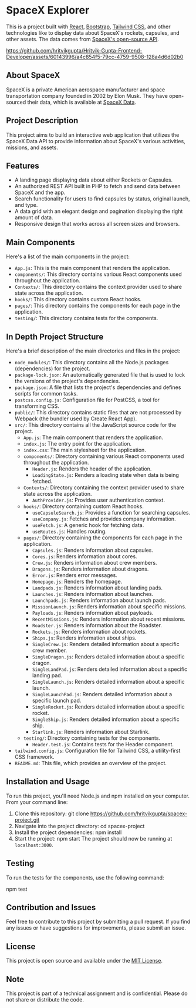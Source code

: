 # SpaceX Explorer

This is a project built with [React](https://reactjs.org/), [Bootstrap](https://react-bootstrap.netlify.app/), [Tailwind CSS](https://tailwindcss.com/), and other technologies like  to display data about SpaceX's rockets, capsules, and other assets. The data comes from [SpaceX's open-source API](https://docs.spacexdata.com/).


https://github.com/hritvikgupta/Hritvik-Gupta-Frontend-Developer/assets/60143996/a4c854f5-79cc-4759-9508-128a4d6d02b0




## About SpaceX

SpaceX is a private American aerospace manufacturer and space transportation company founded in 2002 by Elon Musk. They have open-sourced their data, which is available at [SpaceX Data](https://docs.spacexdata.com/).



## Project Description

This project aims to build an interactive web application that utilizes the SpaceX Data API to provide information about SpaceX's various activities, missions, and assets.

## Features

- A landing page displaying data about either Rockets or Capsules.
- An authorized REST API built in PHP to fetch and send data between SpaceX and the app.
- Search functionality for users to find capsules by status, original launch, and type.
- A data grid with an elegant design and pagination displaying the right amount of data.
- Responsive design that works across all screen sizes and browsers.

## Main Components

Here's a list of the main components in the project:

- `App.js`: This is the main component that renders the application.
- `components/`: This directory contains various React components used throughout the application.
- `Contexts/`: This directory contains the context provider used to share state across the application.
- `hooks/`: This directory contains custom React hooks.
- `pages/`: This directory contains the components for each page in the application.
- `testing/`: This directory contains tests for the components.

## In Depth Project Structure

Here's a brief description of the main directories and files in the project:

- `node_modules/`: This directory contains all the Node.js packages (dependencies) for the project.
- `package-lock.json`: An automatically generated file that is used to lock the versions of the project's dependencies.
- `package.json`: A file that lists the project's dependencies and defines scripts for common tasks.
- `postcss.config.js`: Configuration file for PostCSS, a tool for transforming CSS.
- `public/`: This directory contains static files that are not processed by Webpack (the bundler used by Create React App).
- `src/`: This directory contains all the JavaScript source code for the project.
  - `App.js`: The main component that renders the application.
  - `index.js`: The entry point for the application.
  - `index.css`: The main stylesheet for the application.
  - `components/`: Directory containing various React components used throughout the application.
    - `Header.js`: Renders the header of the application.
    - `LoadingState.js`: Renders a loading state when data is being fetched.
  - `Contexts/`: Directory containing the context provider used to share state across the application.
    - `AuthProvider.js`: Provides user authentication context.
  - `hooks/`: Directory containing custom React hooks.
    - `useCapsuleSearch.js`: Provides a function for searching capsules.
    - `useCompany.js`: Fetches and provides company information.
    - `useFetch.js`: A generic hook for fetching data.
    - `useRoutes.js`: Handles routing.
  - `pages/`: Directory containing the components for each page in the application.
    - `Capsules.js`: Renders information about capsules.
    - `Cores.js`: Renders information about cores.
    - `Crew.js`: Renders information about crew members.
    - `Dragons.js`: Renders information about dragons.
    - `Error.js`: Renders error messages.
    - `Homepage.js`: Renders the homepage.
    - `Landpads.js`: Renders information about landing pads.
    - `Launches.js`: Renders information about launches.
    - `Launchpads.js`: Renders information about launch pads.
    - `MissionLaunch.js`: Renders information about specific missions.
    - `Payloads.js`: Renders information about payloads.
    - `RecentMissions.js`: Renders information about recent missions.
    - `Roadster.js`: Renders information about the Roadster.
    - `Rockets.js`: Renders information about rockets.
    - `Ships.js`: Renders information about ships.
    - `SingleCrew.js`: Renders detailed information about a specific crew member.
    - `SingleDragon.js`: Renders detailed information about a specific dragon.
    - `SingleLandPad.js`: Renders detailed information about a specific landing pad.
    - `SingleLaunch.js`: Renders detailed information about a specific launch.
    - `SingleLaunchPad.js`: Renders detailed information about a specific launch pad.
    - `SingleRocket.js`: Renders detailed information about a specific rocket.
    - `SingleShip.js`: Renders detailed information about a specific ship.
    - `Starlink.js`: Renders information about Starlink.
  - `testing/`: Directory containing tests for the components.
    - `Header.test.js`: Contains tests for the Header component.
- `tailwind.config.js`: Configuration file for Tailwind CSS, a utility-first CSS framework.
- `README.md`: This file, which provides an overview of the project.


## Installation and Usage

To run this project, you'll need Node.js and npm installed on your computer. From your command line:

1. Clone this repository:
git clone https://github.com/hritvikgupta/spacex-project.git
2. Navigate into the project directory:
cd spacex-project
3. Install the project dependencies:
npm install
4. Start the project:
npm start
The project should now be running at `localhost:3000`.

## Testing

To run the tests for the components, use the following command:

npm test

## Contribution and Issues

Feel free to contribute to this project by submitting a pull request. If you find any issues or have suggestions for improvements, please submit an issue.

## License

This project is open source and available under the [MIT License](https://choosealicense.com/licenses/mit/).

## Note

This project is part of a technical assignment and is confidential. Please do not share or distribute the code.
